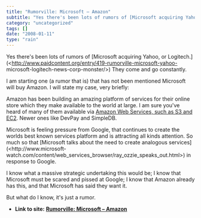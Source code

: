 ```yaml
---
title: "Rumorville: Microsoft – Amazon"
subtitle: "Yes there's been lots of rumors of [Microsoft acquiring Yahoo, or"
category: "uncategorized"
tags: []
date: "2008-01-11"
type: "rain"
---
```

Yes there's been lots of rumors of [Microsoft acquiring Yahoo, or
Logitech.](<http://www.paidcontent.org/entry/419-rumorville-microsoft-yahoo-
microsoft-logitech-news-corp-monster/>) They come and go constantly.

I am starting one (a rumor that is) that has not been mentioned  Microsoft
will buy Amazon. I will state my case, very briefly:

Amazon has been building an amazing platform of services for their online
store which they make available to the world at large. I am sure you've heard
of many of them available via [Amazon Web Services, such as S3 and
EC2](<http://www.amazon.com/gp/browse.html?node=3435361>). Newer ones like
DevPay and SimpleDB.

Microsoft is feeling pressure from Google, that continues to create the worlds
best known services platform and is attracting all kinds attention. So much so
that [Microsoft talks about the need to create analogous
services](<http://www.microsoft-
watch.com/content/web_services_browser/ray_ozzie_speaks_out.html>) in response
to Google.

I know what a massive strategic undertaking this would be; I know that
Microsoft must be scared and pissed at Google; I know that Amazon already has
this, and that Microsoft has said they want it.

But what do I know, it's just a rumor.


* **Link to site:** **[Rumorville: Microsoft – Amazon](None)**
